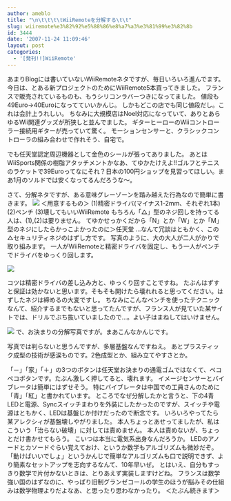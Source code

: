 ```yaml
---
author: ameblo
title: "\n\t\t\t\tWiiRemoteを分解する\t\t"
slug: wiiremote%e3%82%92%e5%88%86%e8%a7%a3%e3%81%99%e3%82%8b
id: 3444
date: '2007-11-24 11:09:46'
layout: post
categories:
  - '[発刊!!]WiiRemote'
---
```


あまりBlogには書いていないWiiRemoteネタですが、毎日いろいろ進んでます。 今日は、とある新プロジェクトのためにWiiRemote5本買ってきました。 フランスで販売されているものも、もうシリコンラバーつきになってました。 値段も49Euro→40Euroになってていいかんじ。 しかもどこの店でも同じ値段だし。これは会計上うれしい。 ちなみに大規模店はNoel対応になっていて、ありとあらゆるWii関連グッズが所狭しと並んでました。 ギターヒーローのWiiコントローラー接続用ギターが売っていて驚く。 モーションセンサーと、クラシックコントローラの組み合わせで作れそう、自宅で。

でも任天堂認定周辺機器として金色のシールが張ってありました。 あとはWiiSports関係の樹脂アタッチメントかなあ、てゆかたけえよ!!ゴルフとテニスのラケットで39Euroってなにそれ？日本の100円ショップを見習ってほしい。まあ1月のソルドでは安くなってるんだろうな～。

さて、分解ネタですが、ある意味グレーゾーンを踏み越えた行為なので簡単に書きます。 [![](http://blog-imgs-42.fc2.com/a/k/i/akihikofr/blog_import_4f564b80a3cd7.jpg)](http://blog-imgs-42.fc2.com/a/k/i/akihikofr/blog_import_4f564b80d6a5e.jpg) ＜用意するもの＞ (1)精密ドライバ(マイナス1-2mm、それぞれ1本) (2)ペンチ (3)壊してもいいWiiRemote もちろん「△」型のネジ回しを持ってる人は、(1),(2)は要りません。 てゆかせっかくだから「N」とか「W」とか「M」型のネジにしたらかっこよかったのに＞任天堂 …なんて冗談はともかく、この△セキュリティネジのはずし方です。 写真のように、大の大人が二人がかりで取り組みます。 一人がWiiRemoteと精密ドライバを固定し、もう一人がペンチでドライバをゆっくり回します。

[![](http://blog-imgs-42.fc2.com/a/k/i/akihikofr/blog_import_4f564b81181fa.jpg)](http://blog-imgs-42.fc2.com/a/k/i/akihikofr/blog_import_4f564b8157616.jpg)

コツは精密ドライバの差し込み方と、ゆっくり回すことですね。 たぶんはずすと保証は効かないと思います。そもそも開けたら壊れれると思ってください。はずしたネジは締めるの大変ですし。 ちなみにこんなペンチを使ったテクニックなんて、紹介するまでもないと思ってたんですが、フランス人が見ていた某サイトでは、ドリルでぶち抜いていましたので…。よい子はまねしてはいけません。

[![](http://blog-imgs-42.fc2.com/a/k/i/akihikofr/blog_import_4f564b8190d7d.jpg)](http://blog-imgs-42.fc2.com/a/k/i/akihikofr/blog_import_4f564b81cf34f.jpg) で、お決まりの分解写真ですが。まあこんなかんじです。

写真では判らないと思うんですが、多層基盤なんですねえ。 あとプラスティック成型の技術が感涙ものです。2色成型とか、組み立てやすさとか。

「－」「家」「＋」の3つのボタンは任天堂お決まりの通電ゴムではなくて、ペコペコボタンです。たぶん激しく押してると、壊れます。 イメージセンサーとバイブレータは簡単にはずせそう。 特にバイブレータは中国での工員さんのために「青」「紅」と書かれています。 ところでなぜ分解したかと言うと、下の4青LEDと電源、Syncスイッチまわりを外装にしたかったのですが、スイッチや電源はともかく、LEDは基盤じか付けだったので断念です。 いろいろやってたら某アレクシィが基盤壊しやがりました。 本人ちょっとあせってましたが、私はこういう「治らない破壊」に対しては責めません。 本人は責めないが、ちょっとだけ書かせてもらう。 こいつは本当に電気系出身なんだろうか。 LEDのアノードとカソードぐらい覚えておけ、というか数学もアルゴリズムも微妙だぞ。 「動けばいいでしょ」というかんじで簡単なアルゴリズムも口で説明できず、より簡素なセットアップを志向するなんて、10年早いぜ。 とはいえ、自分もすっきり数学で片付かないときは、とりあえず実装しますけどね。 フランスは数学強い国のはずなのに、やっぱり旧制グランゼコールの学生のほうが脳みその仕組みは数学物理よりだよなあ、と思ったり思わなかったり。 ＜たぶん続きます＞
